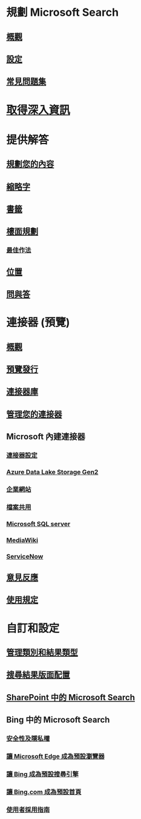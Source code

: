 # 規劃 Microsoft Search
## [概觀](overview-microsoft-search.md)
## [設定](setup-microsoft-search.md)
## [常見問題集](faqs.md)
# [取得深入資訊](get-insights.md)
# 提供解答
## [規劃您的內容](plan-your-content.md)
## [縮略字](manage-acronyms.md)
## [書籤](manage-bookmarks.md)
## [樓面規劃](manage-floorplans.md)
### [最佳作法](floorplans-bestpractices.md)
## [位置](manage-locations.md)
## [問與答](manage-qas.md)
# 連接器 (預覽)
## [概觀](connectors-overview.md)
## [預覽發行](connectors-preview.md)
## [連接器庫](connectors-gallery.md)
## [管理您的連接器](manage-connector.md)
## Microsoft 內建連接器
### [連接器設定](configure-connector.md)
### [Azure Data Lake Storage Gen2](azure-data-lake-connector.md)
### [企業網站](enterprise-web-connector.md)
### [檔案共用](file-share-connector.md)
### [Microsoft SQL server](MSSQL-connector.md)
### [MediaWiki](mediawiki-connector.md)
### [ServiceNow](servicenow-connector.md)
## [意見反應](connectors-feedback.md)
## [使用規定](terms-of-use.md)
# 自訂和設定
## [管理類別和結果類型](customize-search-page.md)
## [搜尋結果版面配置](customize-results-layout.md)
## [SharePoint 中的 Microsoft Search](get-started-search-in-sharepoint-online.md)
## Bing 中的 Microsoft Search
### [安全性及隱私權](security-for-search.md)
### [讓 Microsoft Edge 成為預設瀏覽器](set-default-browser.md)
### [讓 Bing 成為預設搜尋引擎](set-default-search-engine.md)
### [讓 Bing.com 成為預設首頁](set-default-homepage.md)
### [使用者採用指南](user-adoption-guide.md)
